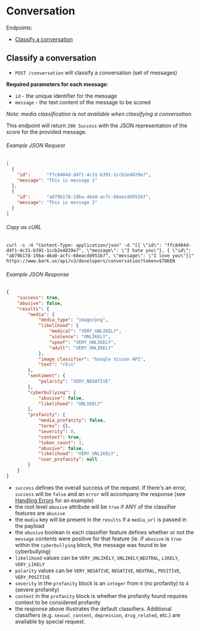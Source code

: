Conversation
=======

Endpoints:

- [Classify a conversation](#score-a-conversation)

Classify a conversation
---------------

* `POST /conversation` will classify a conversation (set of messages)

**Required parameters for each message**:

* `id` - the unique identifier for the message
* `message` - the text content of the message to be scored

_Note: media classification is not available when classifying a conversation._

This endpoint will return `200 Success` with the JSON representation of the score for the provided message.

###### Example JSON Request

```json
[
  {
    "id":      "ffc8404d-d4f1-4c31-b391-1ccb2e4829e7",
    "message": "This is message 1"
  },
  {
    "id":      "a879b178-19ba-46a0-acfc-68eacdd951b7",
    "message": "This is message 2"
  }
]
```

###### Copy as cURL

``` shell
curl -s -H "Content-Type: application/json" -d "[{ \"id\": "ffc8404d-d4f1-4c31-b391-1ccb2e4829e7", \"message\": \"I hate you\"}, { \"id\": "a879b178-19ba-46a0-acfc-68eacdd951b7", \"message\": \"I love you\"}]" https://www.bark.us/api/v3/developers/conversation?token=$TOKEN
```

###### Example JSON Response

```json
{
    "success": true,
    "abusive": false,
    "results": {
        "media": {
            "media_type": "image/png",
            "likelihood": {
                "medical": "VERY_UNLIKELY",
                "violence": "UNLIKELY",
                "spoof": "VERY_UNLIKELY",
                "adult": "VERY_UNLIKELY"
            },
            "image_classifier": "Google Vision API",
            "text": "rk\n"
        },
        "sentiment": {
            "polarity": "VERY_NEGATIVE"
        },
        "cyberbullying": {
            "abusive": false,
            "likelihood": "UNLIKELY"
        },
        "profanity": {
            "media_profanity": false,
            "terms": {},
            "severity": 0,
            "context": true,
            "token_count": 3,
            "abusive": false,
            "likelihood": "VERY_UNLIKELY",
            "user_profanity": null
        }
    }
}
```

- `success` defines the overall success of the request. If there's an error,
    `success` will be `false` and an `error` will accompany the response (see
    [Handling
    Errors](https://github.com/Bark-us/developer-api-docs#handling-errors) for an
    example)
- the root level `abusive` attribute will be `true` if ANY of the classifier
    features are `abusive`
- the `media` key will be present in the `results` if a `media_url` is passed
    in the payload
- the `abusive` boolean in each classifier feature defines whether or not the
    `message` contents were positive for that feature (ie. if `abusive` is
    `true` within the `cyberbullying` block, the message was found to be
    cyberbullying)
- `likelihood` values can be `VERY_UNLIKELY`, `UNLIKELY`,`NEUTRAL`, `LIKELY`, `VERY_LIKELY`
- `polarity` values can be `VERY_NEGATIVE`, `NEGATIVE`, `NEUTRAL`, `POSITIVE`, `VERY_POSITIVE`
- `severity` in the `profanity` block is an `integer` from `0` (no profanity)
    to `4` (severe profanity)
- `context` in the `profanity` block is whether the profanity found requires context to be considered profanity
- the response above illustrates the default classifiers. Additional classifiers (e.g. `sexual_content`, `depression`, `drug_related`,
    etc.) are available by special request.


